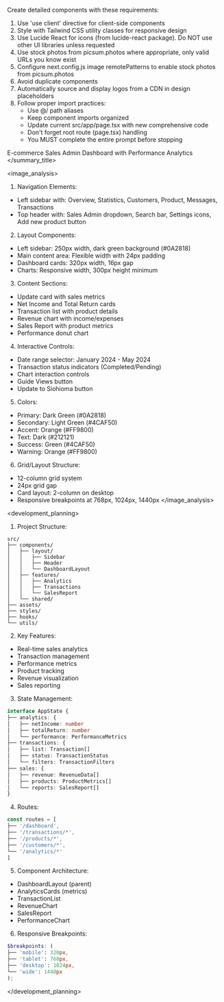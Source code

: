 Create detailed components with these requirements:
1. Use 'use client' directive for client-side components
2. Style with Tailwind CSS utility classes for responsive design
3. Use Lucide React for icons (from lucide-react package). Do NOT use other UI libraries unless requested
4. Use stock photos from picsum.photos where appropriate, only valid URLs you know exist
5. Configure next.config.js image remotePatterns to enable stock photos from picsum.photos
6. Avoid duplicate components
7. Automatically source and display logos from a CDN in design placeholders
8. Follow proper import practices:
   - Use @/ path aliases
   - Keep component imports organized
   - Update current src/app/page.tsx with new comprehensive code
   - Don't forget root route (page.tsx) handling
   - You MUST complete the entire prompt before stopping

E-commerce Sales Admin Dashboard with Performance Analytics
</summary_title>

<image_analysis>

1. Navigation Elements:
- Left sidebar with: Overview, Statistics, Customers, Product, Messages, Transactions
- Top header with: Sales Admin dropdown, Search bar, Settings icons, Add new product button


2. Layout Components:
- Left sidebar: 250px width, dark green background (#0A2818)
- Main content area: Flexible width with 24px padding
- Dashboard cards: 320px width, 16px gap
- Charts: Responsive width, 300px height minimum


3. Content Sections:
- Update card with sales metrics
- Net Income and Total Return cards
- Transaction list with product details
- Revenue chart with income/expenses
- Sales Report with product metrics
- Performance donut chart


4. Interactive Controls:
- Date range selector: January 2024 - May 2024
- Transaction status indicators (Completed/Pending)
- Chart interaction controls
- Guide Views button
- Update to Siohioma button


5. Colors:
- Primary: Dark Green (#0A2818)
- Secondary: Light Green (#4CAF50)
- Accent: Orange (#FF9800)
- Text: Dark (#212121)
- Success: Green (#4CAF50)
- Warning: Orange (#FF9800)


6. Grid/Layout Structure:
- 12-column grid system
- 24px grid gap
- Card layout: 2-column on desktop
- Responsive breakpoints at 768px, 1024px, 1440px
</image_analysis>

<development_planning>

1. Project Structure:
```
src/
├── components/
│   ├── layout/
│   │   ├── Sidebar
│   │   ├── Header
│   │   └── DashboardLayout
│   ├── features/
│   │   ├── Analytics
│   │   ├── Transactions
│   │   └── SalesReport
│   └── shared/
├── assets/
├── styles/
├── hooks/
└── utils/
```


2. Key Features:
- Real-time sales analytics
- Transaction management
- Performance metrics
- Product tracking
- Revenue visualization
- Sales reporting


3. State Management:
```typescript
interface AppState {
├── analytics: {
│   ├── netIncome: number
│   ├── totalReturn: number
│   └── performance: PerformanceMetrics
├── transactions: {
│   ├── list: Transaction[]
│   ├── status: TransactionStatus
│   └── filters: TransactionFilters
├── sales: {
│   ├── revenue: RevenueData[]
│   ├── products: ProductMetrics[]
│   └── reports: SalesReport[]
}
```


4. Routes:
```typescript
const routes = [
├── '/dashboard',
├── '/transactions/*',
├── '/products/*',
├── '/customers/*',
└── '/analytics/*'
]
```


5. Component Architecture:
- DashboardLayout (parent)
- AnalyticsCards (metrics)
- TransactionList
- RevenueChart
- SalesReport
- PerformanceChart


6. Responsive Breakpoints:
```scss
$breakpoints: (
├── 'mobile': 320px,
├── 'tablet': 768px,
├── 'desktop': 1024px,
└── 'wide': 1440px
);
```
</development_planning>